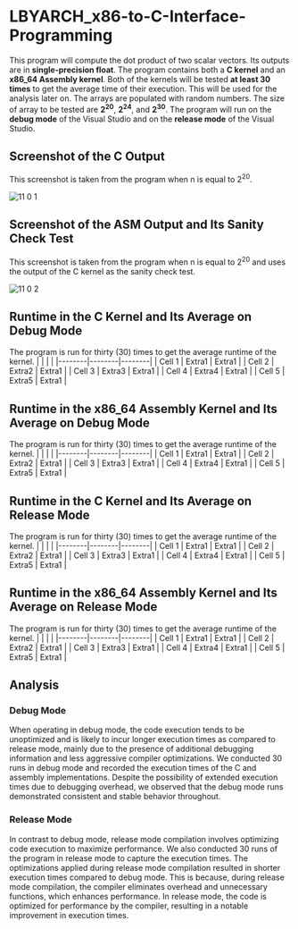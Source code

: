 # LBYARCH_x86-to-C-Interface-Programming
This program will compute the dot product of two scalar vectors. Its outputs are in **single-precision float**. The program contains both a **C kernel** and an **x86_64 Assembly kernel**. Both of the kernels will be tested **at least 30 times** to get the average time of their execution. This will be used for the analysis later on. The arrays are populated with random numbers. The size of array to be tested are **2<sup>20</sup>**, **2<sup>24</sup>**, and **2<sup>30</sup>**. The program will run on the **debug mode** of the Visual Studio and on the **release mode** of the Visual Studio.
## Screenshot of the C Output
This screenshot is taken from the program when n is equal to 2<sup>20</sup>.

![11 0 1](https://github.com/jasgayamo/LBYARCH_x86-to-C-Interface-Programming/assets/134362960/a8a5803d-5ac5-4249-bdc3-9877a51a9feb)

## Screenshot of the ASM Output and Its Sanity Check Test
This screenshot is taken from the program when n is equal to 2<sup>20</sup> and uses the output of the C kernel as the sanity check test.

![11 0 2](https://github.com/jasgayamo/LBYARCH_x86-to-C-Interface-Programming/assets/134362960/036a867d-f14d-4d44-a00f-8f08fff2e7a2)

## Runtime in the C Kernel and Its Average on Debug Mode
The program is run for thirty (30) times to get the average runtime of the kernel.
|        |        |        |
|--------|--------|--------|
| Cell 1 | Extra1 | Extra1 |
| Cell 2 | Extra2 | Extra1 |
| Cell 3 | Extra3 | Extra1 |
| Cell 4 | Extra4 | Extra1 |
| Cell 5 | Extra5 | Extra1 |

## Runtime in the x86_64 Assembly Kernel and Its Average on Debug Mode
The program is run for thirty (30) times to get the average runtime of the kernel.
|        |        |        |
|--------|--------|--------|
| Cell 1 | Extra1 | Extra1 |
| Cell 2 | Extra2 | Extra1 |
| Cell 3 | Extra3 | Extra1 |
| Cell 4 | Extra4 | Extra1 |
| Cell 5 | Extra5 | Extra1 |

## Runtime in the C Kernel and Its Average on Release Mode
The program is run for thirty (30) times to get the average runtime of the kernel.
|        |        |        |
|--------|--------|--------|
| Cell 1 | Extra1 | Extra1 |
| Cell 2 | Extra2 | Extra1 |
| Cell 3 | Extra3 | Extra1 |
| Cell 4 | Extra4 | Extra1 |
| Cell 5 | Extra5 | Extra1 |

## Runtime in the x86_64 Assembly Kernel and Its Average on Release Mode
The program is run for thirty (30) times to get the average runtime of the kernel.
|        |        |        |
|--------|--------|--------|
| Cell 1 | Extra1 | Extra1 |
| Cell 2 | Extra2 | Extra1 |
| Cell 3 | Extra3 | Extra1 |
| Cell 4 | Extra4 | Extra1 |
| Cell 5 | Extra5 | Extra1 |

## Analysis
### Debug Mode
When operating in debug mode, the code execution tends to be unoptimized and is likely
to incur longer execution times as compared to release mode, mainly due to the presence of
additional debugging information and less aggressive compiler optimizations. We conducted 30
runs in debug mode and recorded the execution times of the C and assembly implementations.
Despite the possibility of extended execution times due to debugging overhead, we observed
that the debug mode runs demonstrated consistent and stable behavior throughout.
### Release Mode
In contrast to debug mode, release mode compilation involves optimizing code execution
to maximize performance. We also conducted 30 runs of the program in release mode to
capture the execution times. The optimizations applied during release mode compilation
resulted in shorter execution times compared to debug mode. This is because, during release
mode compilation, the compiler eliminates overhead and unnecessary functions, which
enhances performance. In release mode, the code is optimized for performance by the compiler,
resulting in a notable improvement in execution times.

